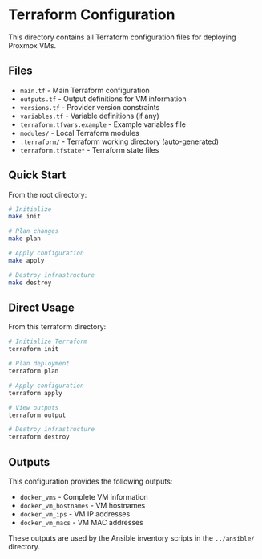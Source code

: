 # Terraform Configuration

This directory contains all Terraform configuration files for deploying Proxmox VMs.

## Files

- `main.tf` - Main Terraform configuration
- `outputs.tf` - Output definitions for VM information
- `versions.tf` - Provider version constraints
- `variables.tf` - Variable definitions (if any)
- `terraform.tfvars.example` - Example variables file
- `modules/` - Local Terraform modules
- `.terraform/` - Terraform working directory (auto-generated)
- `terraform.tfstate*` - Terraform state files

## Quick Start

From the root directory:

```bash
# Initialize
make init

# Plan changes
make plan

# Apply configuration
make apply

# Destroy infrastructure
make destroy
```

## Direct Usage

From this terraform directory:

```bash
# Initialize Terraform
terraform init

# Plan deployment
terraform plan

# Apply configuration
terraform apply

# View outputs
terraform output

# Destroy infrastructure
terraform destroy
```

## Outputs

This configuration provides the following outputs:
- `docker_vms` - Complete VM information
- `docker_vm_hostnames` - VM hostnames
- `docker_vm_ips` - VM IP addresses
- `docker_vm_macs` - VM MAC addresses

These outputs are used by the Ansible inventory scripts in the `../ansible/` directory.
